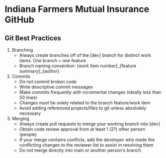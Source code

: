 # Indiana Farmers Mutual Insurance GitHub

## Git Best Practices
1. Branching
    - Always create branches off of the [dev] branch for distinct work items. One branch = one feature
    - Branch naming convention: {work item number}\_{feature summary}\_{author}
2. Commits
    - Do not commit broken code
    - Write descriptive commit messages
    - Make commits frequently with incremental changes (ideally less than 50 lines)
    - Changes must be solely related to the branch feature/work item
    - Avoid adding referenced projects/files to git unless absolutely necessary
3. Merging
    - Always create pull requests to merge your working branch into [dev]
    - Obtain code review approval from at least 1 (2?) other person (people)
    - If your merge contains conflicts, add the developer who made the conflicting changes to the reviewer list to assist in resolving them
    - Do not merge directly into main or another person's branch